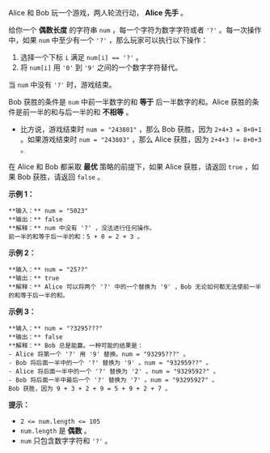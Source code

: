 Alice 和 Bob 玩一个游戏，两人轮流行动， **Alice 先手** 。

给你一个 **偶数长度** 的字符串 `num` ，每一个字符为数字字符或者 `'?'` 。每一次操作中，如果 `num` 中至少有一个 `'?'`
，那么玩家可以执行以下操作：

  1. 选择一个下标 `i` 满足 `num[i] == '?'` 。
  2. 将 `num[i]` 用 `'0'` 到 `'9'` 之间的一个数字字符替代。

当 `num` 中没有 `'?'` 时，游戏结束。

Bob 获胜的条件是 `num` 中前一半数字的和 **等于** 后一半数字的和。Alice 获胜的条件是前一半的和与后一半的和 **不相等** 。

  * 比方说，游戏结束时 `num = "243801"` ，那么 Bob 获胜，因为 `2+4+3 = 8+0+1` 。如果游戏结束时 `num = "243803"` ，那么 Alice 获胜，因为 `2+4+3 != 8+0+3` 。

在 Alice 和 Bob 都采取 **最优** 策略的前提下，如果 Alice 获胜，请返回 `true` ，如果 Bob 获胜，请返回 `false`
。

**示例 1：**

    
    
    **输入：** num = "5023"
    **输出：** false
    **解释：** num 中没有 '?' ，没法进行任何操作。
    前一半的和等于后一半的和：5 + 0 = 2 + 3 。
    

**示例 2：**

    
    
    **输入：** num = "25??"
    **输出：** true
    **解释：** Alice 可以将两个 '?' 中的一个替换为 '9' ，Bob 无论如何都无法使前一半的和等于后一半的和。
    

**示例 3：**

    
    
    **输入：** num = "?3295???"
    **输出：** false
    **解释：** Bob 总是能赢。一种可能的结果是：
    - Alice 将第一个 '?' 用 '9' 替换。num = "93295???" 。
    - Bob 将后面一半中的一个 '?' 替换为 '9' 。num = "932959??" 。
    - Alice 将后面一半中的一个 '?' 替换为 '2' 。num = "9329592?" 。
    - Bob 将后面一半中最后一个 '?' 替换为 '7' 。num = "93295927" 。
    Bob 获胜，因为 9 + 3 + 2 + 9 = 5 + 9 + 2 + 7 。
    

**提示：**

  * `2 <= num.length <= 105`
  * `num.length` 是 **偶数** 。
  * `num` 只包含数字字符和 `'?'` 。

